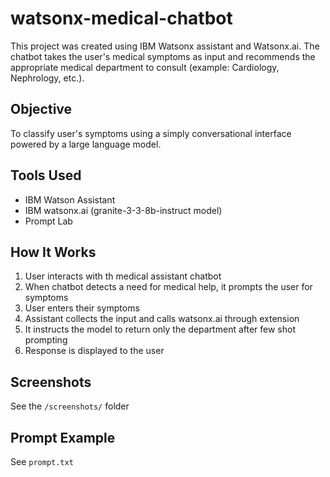 # watsonx-medical-chatbot

This project was created using IBM Watsonx assistant and Watsonx.ai. The chatbot takes the user's medical symptoms as input and recommends the appropriate medical department to consult (example: Cardiology, Nephrology, etc.).

## Objective
To classify user's symptoms using a simply conversational interface powered by a large language model.

## Tools Used
- IBM Watson Assistant
- IBM watsonx.ai (granite-3-3-8b-instruct model)
- Prompt Lab

## How It Works
1. User interacts with th medical assistant chatbot
2. When chatbot detects a need for medical help, it prompts the user for symptoms
3. User enters their symptoms
4. Assistant collects the input and calls watsonx.ai through extension
5. It instructs the model to return only the department after few shot prompting
6. Response is displayed to the user

## Screenshots
See the `/screenshots/` folder

## Prompt Example
See `prompt.txt`
